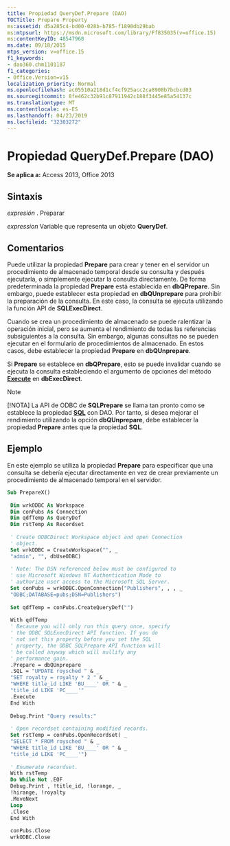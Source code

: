 ```yaml
---
title: Propiedad QueryDef.Prepare (DAO)
TOCTitle: Prepare Property
ms:assetid: d5a285c4-bd00-028b-b785-f1890db29bab
ms:mtpsurl: https://msdn.microsoft.com/library/Ff835035(v=office.15)
ms:contentKeyID: 48547968
ms.date: 09/18/2015
mtps_version: v=office.15
f1_keywords:
- dao360.chm1101187
f1_categories:
- Office.Version=v15
localization_priority: Normal
ms.openlocfilehash: ac05510a218d1cf4cf925acc2ca8908b7bcbcd03
ms.sourcegitcommit: 8fe462c32b91c87911942c188f3445e85a54137c
ms.translationtype: MT
ms.contentlocale: es-ES
ms.lasthandoff: 04/23/2019
ms.locfileid: "32303272"
---
```

# <a name="querydefprepare-property-dao"></a>Propiedad QueryDef.Prepare (DAO)

**Se aplica a:** Access 2013, Office 2013

## <a name="syntax"></a>Sintaxis

*expresión* . Preparar

*expression* Variable que representa un objeto **QueryDef**.

## <a name="remarks"></a>Comentarios

Puede utilizar la propiedad **Prepare** para crear y tener en el servidor un procedimiento de almacenado temporal desde su consulta y después ejecutarla, o simplemente ejecutar la consulta directamente. De forma predeterminada la propiedad **Prepare** está establecida en **dbQPrepare**. Sin embargo, puede establecer esta propiedad en **dbQUnprepare** para prohibir la preparación de la consulta. En este caso, la consulta se ejecuta utilizando la función API de **SQLExecDirect**.

Cuando se crea un procedimiento de almacenado se puede ralentizar la operación inicial, pero se aumenta el rendimiento de todas las referencias subsiguientes a la consulta. Sin embargo, algunas consultas no se pueden ejecutar en el formulario de procedimientos de almacenado. En estos casos, debe establecer la propiedad **Prepare** en **dbQUnprepare**.

Si **Prepare** se establece en **dbQPrepare**, esto se puede invalidar cuando se ejecuta la consulta estableciendo el argumento de opciones del método **[Execute](querydef-execute-method-dao.md)** en **dbExecDirect**.

> [!NOTE]
> [!NOTA] La API de ODBC de **SQLPrepare** se llama tan pronto como se establece la propiedad **[SQL](querydef-sql-property-dao.md)** con DAO. Por tanto, si desea mejorar el rendimiento utilizando la opción **dbQUnprepare**, debe establecer la propiedad **Prepare** antes que la propiedad **SQL**.

## <a name="example"></a>Ejemplo

En este ejemplo se utiliza la propiedad **Prepare** para especificar que una consulta se debería ejecutar directamente en vez de crear previamente un procedimiento de almacenado temporal en el servidor.

```vb 
Sub PrepareX() 
 
 Dim wrkODBC As Workspace 
 Dim conPubs As Connection 
 Dim qdfTemp As QueryDef 
 Dim rstTemp As Recordset 
 
 ' Create ODBCDirect Workspace object and open Connection 
 ' object. 
 Set wrkODBC = CreateWorkspace("", _ 
 "admin", "", dbUseODBC) 
 
 ' Note: The DSN referenced below must be configured to 
 ' use Microsoft Windows NT Authentication Mode to 
 ' authorize user access to the Microsoft SQL Server. 
 Set conPubs = wrkODBC.OpenConnection("Publishers", , , _ 
 "ODBC;DATABASE=pubs;DSN=Publishers") 
 
 Set qdfTemp = conPubs.CreateQueryDef("") 
 
 With qdfTemp 
 ' Because you will only run this query once, specify 
 ' the ODBC SQLExecDirect API function. If you do 
 ' not set this property before you set the SQL 
 ' property, the ODBC SQLPrepare API function will 
 ' be called anyway which will nullify any 
 ' performance gain. 
 .Prepare = dbQUnprepare 
 .SQL = "UPDATE roysched " & _ 
 "SET royalty = royalty * 2 " & _ 
 "WHERE title_id LIKE 'BU____' OR " & _ 
 "title_id LIKE 'PC____'" 
 .Execute 
 End With 
 
 Debug.Print "Query results:" 
 
 ' Open recordset containing modified records. 
 Set rstTemp = conPubs.OpenRecordset( _ 
 "SELECT * FROM roysched " & _ 
 "WHERE title_id LIKE 'BU____' OR " & _ 
 "title_id LIKE 'PC____'") 
 
 ' Enumerate recordset. 
 With rstTemp 
 Do While Not .EOF 
 Debug.Print , !title_id, !lorange, _ 
 !hirange, !royalty 
 .MoveNext 
 Loop 
 .Close 
 End With 
 
 conPubs.Close 
 wrkODBC.Close 
 
```

